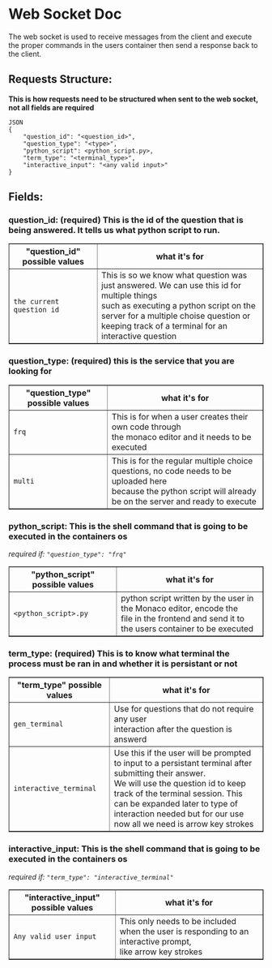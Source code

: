 # Web Socket Doc 
The web socket is used to receive messages from the client and execute the proper commands in the users container then send a response back to the client. 

## Requests Structure: 
**This is how requests need to be structured when sent to the web socket, not all fields are required**
```
JSON
{
    "question_id": "<question_id>",
    "question_type": "<type>",
    "python_script": <python_script.py>,
    "term_type": "<terminal_type>",
    "interactive_input": "<any valid input>"
}
```
## Fields: 
### **question_id**: (required) This is the id of the question that is being answered. It tells us what python script to run. 
<table border="1">
  <tr>
    <th>"question_id" possible values</th>
    <th>what it's for</th>
  </tr>
  <tr>
    <td><code>the current question id</code></td>
    <td>This is so we know what question was just answered. We can use this id for multiple things<br> such as executing a python script on the server for a multiple choise question or <br>keeping track of a terminal for an interactive question</td>
  </tr>
</table>

### **question_type:** (required) this is the service that you are looking for 
<table border="1">
  <tr>
    <th>"question_type" possible values</th>
    <th>what it's for</th>
  </tr>
  <tr>
    <td><code>frq</code></td>
    <td>This is for when a user creates their own code through <br>the monaco editor and it needs to be executed </td>
  </tr>
  <tr>
    <td><code>multi</code></td>
    <td>This is for the regular multiple choice questions, no code needs to be uploaded here <br>because the python script will already be on the server and ready to execute</td>
  </tr>
</table>

### **python_script:** This is the shell command that is going to be executed in the containers os 
*required if:  `"question_type": "frq"`*
<table border="1">
  <tr>
    <th>"python_script" possible values</th>
    <th>what it's for</th>
  </tr>
  <tr>
    <td><code>&lt;python_script&gt;.py</code></td>
    <td>python script written by the user in the Monaco editor, encode the<br> file in the frontend and send it to the users container to be executed</td>
  </tr>
</table>

### **term_type:** (required) This is to know what terminal the process must be ran in and whether it is persistant or not
<table border="1">
  <tr>
    <th>"term_type" possible values</th>
    <th>what it's for</th>
  </tr>
  <tr>
    <td><code>gen_terminal</code></td>
    <td>Use for questions that do not require any user <br> interaction after the question is answerd</td>
  </tr>
  <tr>
    <td><code>interactive_terminal</code></td>
    <td>Use this if the user will be prompted to input to a persistant terminal after submitting their answer. <br>We will use the question id to keep track of the terminal session. This can be expanded later to type of<br> interaction needed but for our use now all we need is arrow key strokes</td>
  </tr>
</table>

### **interactive_input:** This is the shell command that is going to be executed in the containers os 
*required if:  `"term_type": "interactive_terminal"`*
<table border="1">
  <tr>
    <th>"interactive_input" possible values</th>
    <th>what it's for</th>
  </tr>
  <tr>
    <td><code>Any valid user input</code></td>
    <td>This only needs to be included when the user is responding to an interactive prompt, <br>like arrow key strokes</td>
  </tr>
</table>